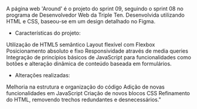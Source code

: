 A página web 'Around' é o projeto do sprint 09, seguindo o sprint 08 no programa de Desenvolvedor Web da Triple Ten. Desenvolvida utilizando HTML e CSS, baseou-se em um design detalhado no Figma.

- Características do projeto:

Utilização de HTML5 semântico
Layout flexível com Flexbox
Posicionamento absoluto e fixo
Responsividade através de media queries
Integração de princípios básicos de JavaScript para funcionalidades como botões e alteração dinâmica de conteúdo baseada em formulários.

- Alterações realizadas:

Melhoria na estrutura e organização do código
Adição de novas funcionalidades em JavaScript
Criação de novos blocos CSS
Refinamento do HTML, removendo trechos redundantes e desnecessários."
